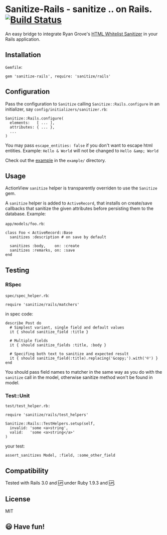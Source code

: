 # Sanitize-Rails - sanitize .. on Rails. [![Build Status](https://travis-ci.org/vjt/sanitize-rails.png)](https://travis-ci.org/vjt/sanitize-rails)

An easy bridge to integrate Ryan Grove's [HTML Whitelist Sanitizer][sanitize]
in your Rails application.

## Installation

`Gemfile`:

    gem 'sanitize-rails', require: 'sanitize/rails'

## Configuration

Pass the configuration to `Sanitize` calling `Sanitize::Rails.configure` in
an initializer, say `config/initializers/sanitizer.rb`:

    Sanitize::Rails.configure(
      elements:   [ ... ],
      attributes: { ... },
      ...
    )

You may pass `escape_entities: false` if you don't want to escape
html entities. Example: `Hello & World` will not be changed to
`Hello &amp; World`

Check out the [example][] in the `example/` directory.

## Usage

ActionView `sanitize` helper is transparently overriden to use the `Sanitize`
gem.

A `sanitize` helper is added to `ActiveRecord`, that installs on create/save
callbacks that sanitize the given attributes before persisting them to the
database. Example:

`app/models/foo.rb`:

    class Foo < ActiveRecord::Base
      sanitizes :description # on save by default

      sanitizes :body,    on: :create
      sanitizes :remarks, on: :save
    end

## Testing

### RSpec

`spec/spec_helper.rb`:

    require 'sanitize/rails/matchers'

in spec code:

    describe Post do
      # Simplest variant, single field and default values
      it { should sanitize_field :title }

      # Multiple fields
      it { should sanitize_fields :title, :body }

      # Specifing both text to sanitize and expected result
      it { should sanitize_field(:title).replacing('&copy;').with('©') }
    end

You should pass field names to matcher in the same way as you do with the
`sanitize` call in the model, otherwise sanitize method won't be found in
model.

### Test::Unit

`test/test_helper.rb:`

    require 'sanitize/rails/test_helpers'

    Sanitize::Rails::TestHelpers.setup(self,
      invalid: 'some <a>string',
      valid:   'some <a>string</a>'
    )

your test:

    assert_sanitizes Model, :field, :some_other_field

## Compatibility

Tested with Rails 3.0 and :up: under Ruby 1.9.3 and :up:.

## License

MIT

## :smiley: Have fun!

[sanitize]: https://github.com/rgrove/sanitize
[example]: https://github.com/vjt/sanitize-rails/blob/master/example/sanitizer.rb
